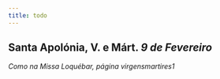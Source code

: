```yaml
---
title: todo
---
```

<h2 class="text-center">Santa Apolónia, V. e Márt. <em>9 de Fevereiro</em></h2>

<em>Como na Missa Loquébar, página virgensmartires1</em>